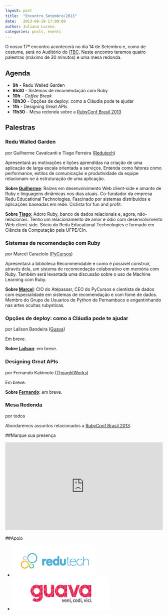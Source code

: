```yaml
---
layout: post
title:  "Encontro Setembro/2013"
date:   2013-08-19 17:00:00
author: Juliana Lucena
categories: posts, events
---
```


O nosso 17º encontro acontecerá no dia 14 de Setembro e, como de costume, será no Auditório do [ITBC](http://goo.gl/cD7Rcx). Neste encontro teremos quatro palestras (máximo de 30 minutos) e uma mesa redonda.

## Agenda ##

- **9h** - Redu Walled Garden
- **9h30** - Sistemas de recomendação com Ruby
- **10h** - *Coffee Break*
- **10h30** - Opções de deploy: como a Cláudia pode te ajudar
- **11h** - Designing Great APIs
- **11h30** - Mesa redonda sobre a [RubyConf Brasil 2013](http://www.rubyconf.com.br/)

## Palestras ##

### Redu Walled Garden ##
por Guilherme Cavalcanti e Tiago Ferreira ([Redutech](http://tech.redu.com.br/))

Apresentará as motivações e lições aprendidas na criação de uma aplicação de larga escala orientada a serviços. Entenda como fatores como performance, estilos de comunicação e produtividade da equipe relacionam-se à estruturação de uma aplicação.

**Sobre [Guilherme](https://github.com/guiocavalcanti)**: Raízes em desenvolvimento Web client-side e amante de Ruby e linguagens dinâmicas nos dias atuais. Co-fundador da empresa Redu Educational Technologies. Fascinado por sistemas distribuídos e aplicações baseadas em rede. Ciclista for fun and profit.

**Sobre [Tiago](https://github.com/fltiago)**: Adoro Ruby, banco de dados relacionais e, agora, não-relacionais. Tenho um relacionamento de amor e ódio com desenvolvimento Web client-side. Sócio do Redu Educational Technologies e formado em Ciência da Computação pela UFPE/CIn.

### Sistemas de recomendação com Ruby
por Marcel Caraciolo ([PyCursos](http://pycursos.com))

 Apresentará a biblioteca Recommendable e como é possível construir, através dela, um sistema de recomendação colaborativo em memória com Ruby. Também será levantada uma discussão sobre o uso de Machine Learning com Ruby.

 **Sobre [Marcel](https://github.com/marcelcaraciolo)**: CIO do Atépassar, CEO do PyCursos e cientista de dados com especialidade em sistemas de recomendação e com fome de dados. Membro do Grupo de Usuarios de Python de Pernambuco e engantinhando nas artes ocultas rubysticas.

### Opções de deploy: como a Cláudia pode te ajudar
por Lailson Bandeira ([Guava](http://guava.com.br))

Em breve.

 **Sobre [Lailson](https://github.com/lailsonbm)**: em breve.

### Designing Great APIs
por Fernando Kakimoto ([ThoughtWorks](http://www.thoughtworks.com/))

Em breve.

 **Sobre [Fernando](https://github.com/nandokakimoto)**: em breve.


### Mesa Redonda
por todos

 Abordaremos assuntos relacionados a [RubyConf Brasil 2013](http://www.rubyconf.com.br/).

##Marque sua presença

<iframe src="http://www.eventick.com.br/frevo-on-rails-setembro-2013/embedded" frameborder="0" height="280px" width="100%" vspace="0" hspace="0" marginheight="5" marginwidth="5" scrolling="auto" allowtransparency="true"> </iframe>

##Apoio

- [![Redutech](/images/logo-redutech.png)](http://tech.redu.com.br)
- [![Guava](/images/logo-guava.png)](http://guava.com.br)
